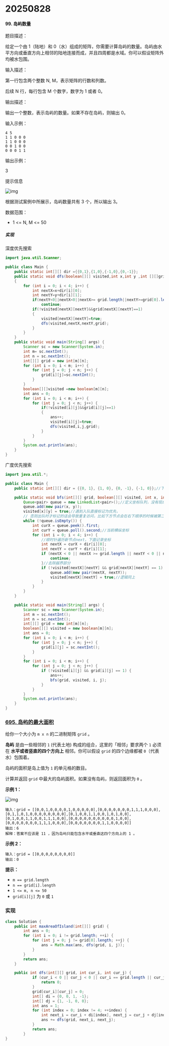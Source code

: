 # 20250828

####  99. 岛屿数量

题目描述：

给定一个由 1（陆地）和 0（水）组成的矩阵，你需要计算岛屿的数量。岛屿由水平方向或垂直方向上相邻的陆地连接而成，并且四周都是水域。你可以假设矩阵外均被水包围。

输入描述：

第一行包含两个整数 N, M，表示矩阵的行数和列数。

后续 N 行，每行包含 M 个数字，数字为 1 或者 0。

输出描述：

输出一个整数，表示岛屿的数量。如果不存在岛屿，则输出 0。

输入示例：

```text
4 5
1 1 0 0 0
1 1 0 0 0
0 0 1 0 0
0 0 0 1 1
```

输出示例：

3

提示信息

![img](https://file1.kamacoder.com/i/algo/20240516111613.png)

根据测试案例中所展示，岛屿数量共有 3 个，所以输出 3。

数据范围：

- 1 <= N, M <= 50

##### 实现

深度优先搜索

```java
import java.util.Scanner;

public class Main {
    public static int[][] dir ={{0,1},{1,0},{-1,0},{0,-1}};
    public static void dfs(boolean[][] visited,int x,int y ,int [][]grid)
    {
        for (int i = 0; i < 4; i++) {
            int nextX=x+dir[i][0];
            int nextY=y+dir[i][1];
            if(nextY<0||nextX<0||nextX>= grid.length||nextY>=grid[0].length)
                continue;
            if(!visited[nextX][nextY]&&grid[nextX][nextY]==1)
            {
                visited[nextX][nextY]=true;
                dfs(visited,nextX,nextY,grid);
            }
        }
    }
    public static void main(String[] args) {
        Scanner sc = new Scanner(System.in);
        int m= sc.nextInt();
        int n = sc.nextInt();
        int[][] grid = new int[m][n];
        for (int i = 0; i < m; i++) {
            for (int j = 0; j < n; j++) {
                grid[i][j]=sc.nextInt();
            }
        }
        boolean[][]visited =new boolean[m][n];
        int ans = 0;
        for (int i = 0; i < m; i++) {
            for (int j = 0; j < n; j++) {
                if(!visited[i][j]&&grid[i][j]==1)
                {
                    ans++;
                    visited[i][j]=true;
                    dfs(visited,i,j,grid);
                }
            }
        }
        System.out.println(ans);
    }
}
```

广度优先搜索

```java
import java.util.*;

public class Main {
    public static int[][] dir = {{0, 1}, {1, 0}, {0, -1}, {-1, 0}};//下右上左逆时针遍历

    public static void bfs(int[][] grid, boolean[][] visited, int x, int y) {
        Queue<pair> queue = new LinkedList<pair>();//定义坐标队列，没有现成的pair类，在下面自定义了
        queue.add(new pair(x, y));
        visited[x][y] = true;//遇到入队直接标记为优先，
        // 否则出队时才标记的话会导致重复访问，比如下方节点会在右下顺序的时候被第二次访问入队
        while (!queue.isEmpty()) {
            int curX = queue.peek().first;
            int curY = queue.poll().second;//当前横纵坐标
            for (int i = 0; i < 4; i++) {
                //顺时针遍历新节点next，下面记录坐标
                int nextX = curX + dir[i][0];
                int nextY = curY + dir[i][1];
                if (nextX < 0 || nextX >= grid.length || nextY < 0 || nextY >= grid[0].length) {
                    continue;
                }//去除越界部分
                if (!visited[nextX][nextY] && grid[nextX][nextY] == 1) {
                    queue.add(new pair(nextX, nextY));
                    visited[nextX][nextY] = true;//逻辑同上
                }
            }
        }
    }

    public static void main(String[] args) {
        Scanner sc = new Scanner(System.in);
        int m = sc.nextInt();
        int n = sc.nextInt();
        int[][] grid = new int[m][n];
        boolean[][] visited = new boolean[m][n];
        int ans = 0;
        for (int i = 0; i < m; i++) {
            for (int j = 0; j < n; j++) {
                grid[i][j] = sc.nextInt();
            }
        }
        for (int i = 0; i < m; i++) {
            for (int j = 0; j < n; j++) {
                if (!visited[i][j] && grid[i][j] == 1) {
                    ans++;
                    bfs(grid, visited, i, j);
                }
            }
        }
        System.out.println(ans);
    }
}
```

### [695. 岛屿的最大面积](https://leetcode.cn/problems/max-area-of-island/)

给你一个大小为 `m x n` 的二进制矩阵 `grid` 。

**岛屿** 是由一些相邻的 `1` (代表土地) 构成的组合，这里的「相邻」要求两个 `1` 必须在 **水平或者竖直的四个方向上** 相邻。你可以假设 `grid` 的四个边缘都被 `0`（代表水）包围着。

岛屿的面积是岛上值为 `1` 的单元格的数目。

计算并返回 `grid` 中最大的岛屿面积。如果没有岛屿，则返回面积为 `0` 。

 

**示例 1：**

![img](https://assets.leetcode.com/uploads/2021/05/01/maxarea1-grid.jpg)

```
输入：grid = [[0,0,1,0,0,0,0,1,0,0,0,0,0],[0,0,0,0,0,0,0,1,1,1,0,0,0],[0,1,1,0,1,0,0,0,0,0,0,0,0],[0,1,0,0,1,1,0,0,1,0,1,0,0],[0,1,0,0,1,1,0,0,1,1,1,0,0],[0,0,0,0,0,0,0,0,0,0,1,0,0],[0,0,0,0,0,0,0,1,1,1,0,0,0],[0,0,0,0,0,0,0,1,1,0,0,0,0]]
输出：6
解释：答案不应该是 11 ，因为岛屿只能包含水平或垂直这四个方向上的 1 。
```

**示例 2：**

```
输入：grid = [[0,0,0,0,0,0,0,0]]
输出：0
```

 

**提示：**

- `m == grid.length`
- `n == grid[i].length`
- `1 <= m, n <= 50`
- `grid[i][j]` 为 `0` 或 `1`

### 实现

```java
class Solution {
    public int maxAreaOfIsland(int[][] grid) {
        int ans = 0;
        for (int i = 0; i != grid.length; ++i) {
            for (int j = 0; j != grid[0].length; ++j) {
                ans = Math.max(ans, dfs(grid, i, j));
            }
        }
        return ans;
    }

    public int dfs(int[][] grid, int cur_i, int cur_j) {
            if (cur_i < 0 || cur_j < 0 || cur_i == grid.length || cur_j == grid[0].length || grid[cur_i][cur_j] != 1) {
                return 0;
            }
            grid[cur_i][cur_j] = 0;
            int[] di = {0, 0, 1, -1};
            int[] dj = {1, -1, 0, 0};
            int ans = 1;
            for (int index = 0; index != 4; ++index) {
                int next_i = cur_i + di[index], next_j = cur_j + dj[index];
                ans += dfs(grid, next_i, next_j);
            }
            return ans;
        }
}

    
```

